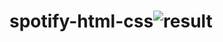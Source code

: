 # spotify-html-css![result](https://user-images.githubusercontent.com/87980396/147842582-66019540-25e6-44b6-bddb-8317c143bd19.png)
